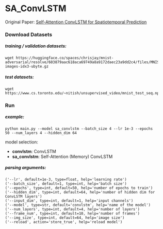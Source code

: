 # SA_ConvLSTM



Original Paper: [Self-Attention ConvLSTM for Spatiotemporal Prediction]( https://doi.org/10.1609/aaai.v34i07.6819)



### Download Datasets

##### training / validation datasets:

```
wget https://huggingface.co/spaces/chrisjay/mnist-adversarial/resolve/603879aac618aca69749a8a9172daec23a9dd2c4/files/MNIST/raw/train-images-idx3-ubyte.gz
```

##### test datasets:

```shell
wget https://www.cs.toronto.edu/~nitish/unsupervised_video/mnist_test_seq.npy
```



### Run

##### example:

```
python main.py --model sa_convlstm --batch_size 4 --lr 1e-3 --epochs 50 --num_layers 4 --hidden_dim 64
```

model selection: 
- **convlstm**: ConvLSTM
- **sa_convlstm**: Self-Attention (Memory) ConvLSTM

##### parsing arguments:

```
('--lr', default=1e-3, type=float, help='learning rate')
('--batch_size', default=1, type=int, help='batch size')
('--epochs', type=int, default=50, help='number of epochs to train')
('--hidden_dim', type=int, default=64, help='number of hidden dim for ConvLSTM layers')
('--input_dim', type=int, default=1, help='input channels')
('--model', type=str, default='convlstm', help='name of the model')
('--num_layers', type=int, default=4, help='number of layers')
('--frame_num', type=int, default=10, help='number of frames')
('--img_size', type=int, default=64, help='image size')
('--reload', action='store_true', help='reload model')
```

